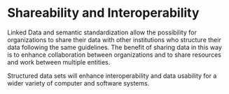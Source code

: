 
# Shareability and Interoperability 

Linked Data and semantic standardization allow the possibility for organizations to share their data with other institutions
who structure their data following the same guidelines. The benefit of sharing data in this way is to enhance collaboration between 
organizations and to share resources and work between multiple entities.

Structured data sets will enhance interoperability and data usability for a wider variety of computer and software systems.